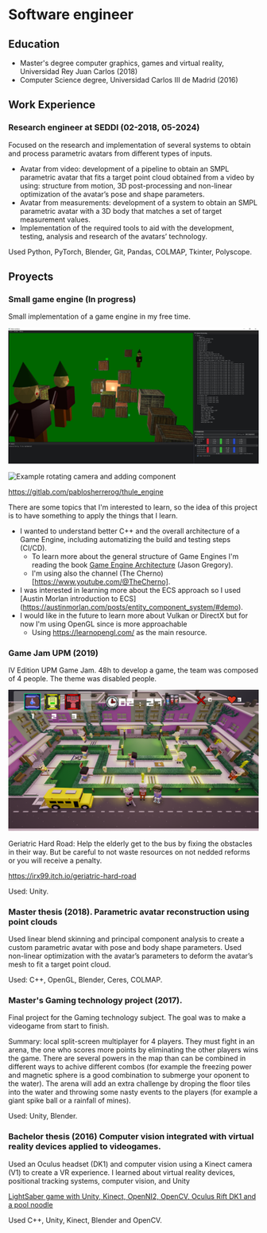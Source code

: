 # Software engineer

## Education
- Master's degree computer graphics, games and virtual reality, Universidad Rey Juan Carlos (2018)
- Computer Science degree, Universidad Carlos III de Madrid (2016)
## Work Experience 
### Research engineer at SEDDI (02-2018, 05-2024)
Focused on the research and implementation of several systems to obtain and process parametric avatars from different types of inputs.

- Avatar from video: development of a pipeline to obtain an SMPL parametric avatar that fits a target point cloud obtained from a video by using: structure from motion, 3D post-processing and non-linear optimization of the avatar’s pose and shape parameters.
- Avatar from measurements: development of a system to obtain an SMPL parametric avatar with a 3D body that matches a set of target measurement values.
- Implementation of the required tools to aid with the development, testing, analysis and research of the avatars’ technology.

Used Python, PyTorch, Blender, Git, Pandas, COLMAP, Tkinter, Polyscope.

## Proyects
### Small game engine (In progress)

Small implementation of a game engine in my free time. 

!["Default scene example"](assets/exampleTestScene_thule_engine.jpg)

![Example rotating camera and adding component](https://drive.google.com/uc?id=1ka-TYLnzmnaYHZd0AUskaEf-iQqBihQp)

https://gitlab.com/pablosherrerog/thule_engine

There are some topics that I'm interested to learn, so the idea of this project is to have something to apply the things that I learn. 
- I wanted to understand better C++ and the overall architecture of a Game Engine, including automatizing the build and testing steps (CI/CD).
    - To learn more about the general structure of Game Engines I'm reading the book [Game Engine Architecture](https://www.gameenginebook.com/) (Jason Gregory).
    - I'm using also the channel (The Cherno)[https://www.youtube.com/@TheCherno].
- I was interested in learning more about the ECS approach so I used [Austin Morlan introduction to ECS] (https://austinmorlan.com/posts/entity_component_system/#demo).
- I would like in the future to learn more about Vulkan or DirectX but for now I'm using OpenGL since is more approachable
  - Using https://learnopengl.com/ as the main resource.

### Game Jam UPM (2019)

IV Edition UPM Game Jam. 48h to develop a game, the team was composed of 4 people. The theme was disabled people. 

!["2019 Game Jam"](assets/upm2019gamejam_geriatric_road.png)

Geriatric Hard Road: Help the elderly get to the bus by fixing the obstacles in their way. But be careful to not waste resources on not nedded reforms or you will receive a penalty.

https://irx99.itch.io/geriatric-hard-road

Used: Unity.

### Master thesis (2018). Parametric avatar reconstruction using point clouds

Used linear blend skinning and principal component analysis to create a custom parametric avatar with pose and body shape parameters. Used non-linear optimization with the avatar’s parameters to deform the avatar’s mesh to fit a target point cloud.

Used: C++, OpenGL, Blender, Ceres, COLMAP.

### Master's Gaming technology project (2017).

Final project for the Gaming technology subject. The goal was to make a videogame from start to finish.

Summary: local split-screen multiplayer for 4 players. They must fight in an arena, the one who scores more points by eliminating the other players wins the game. There are several powers in the map than can be combined in different ways to achive different combos (for example the freezing power and magnetic sphere is a good combination to submerge your oponent to the water). The arena will add an extra challenge by droping the floor tiles into the water and throwing some nasty events to the players (for example a giant spike ball or a rainfall of mines).

Used: Unity, Blender.

### Bachelor thesis (2016) Computer vision integrated with virtual reality devices applied to videogames. 

Used an Oculus headset (DK1) and computer vision using a Kinect camera (V1) to create a VR experience. I learned about virtual reality devices, positional tracking systems, computer vision, and Unity

[LightSaber game with Unity, Kinect, OpenNI2, OpenCV, Oculus Rift DK1 and a pool noodle](https://www.youtube.com/watch?v=pCz_zCBTLQw)

Used C++, Unity, Kinect, Blender and OpenCV.
